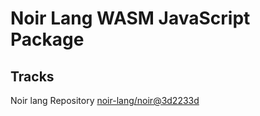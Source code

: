 # Noir Lang WASM JavaScript Package

## Tracks
Noir lang Repository [noir-lang/noir@3d2233d](https://github.com/noir-lang/noir/tree/3d2233de810ab6d4a0f4f83007232133c88a49fe)